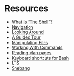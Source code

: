 # Resources
* <a href="http://linuxcommand.org/lc3_lts0010.php">What Is “The Shell”?</a>
* <a href="http://linuxcommand.org/lc3_lts0020.php">Navigation</a>
* <a href="http://linuxcommand.org/lc3_lts0030.php">Looking Around</a>
* <a href="http://linuxcommand.org/lc3_lts0040.php">A Guided Tour</a>
* <a href="http://linuxcommand.org/lc3_lts0050.php">Manipulating Files</a>
* <a href="http://linuxcommand.org/lc3_lts0060.php">Working With Commands</a>
* <a href="http://linuxcommand.org/lc3_man_pages/man1.html">Reading Man pages</a>
* <a href="https://www.howtogeek.com/howto/ubuntu/keyboard-shortcuts-for-bash-command-shell-for-ubuntu-debian-suse-redhat-linux-etc/">Keyboard shortcuts for Bash</a>
* <a href="https://wiki.ubuntu.com/LTS">LTS</a>
* <a href="https://en.wikipedia.org/wiki/Shebang_%28Unix%29">Shebang</a>

